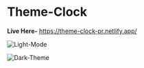 # Theme-Clock

**Live Here-** https://theme-clock-pr.netlify.app/

![Light-Mode](https://user-images.githubusercontent.com/31548338/174269612-1ea8c5f2-7bcf-4885-9d72-6919b2c3b5f3.png)


![Dark-Theme](https://user-images.githubusercontent.com/31548338/174269667-411e8d30-8feb-4698-8a5a-42167e7c8174.png)

